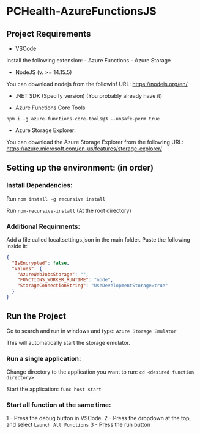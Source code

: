 # PCHealth-AzureFunctionsJS

## Project Requirements

* VSCode

Install the following extension: 
    - Azure Functions
    - Azure Storage

* NodeJS (v. >= 14.15.5)

You can download nodejs from the followinf URL: https://nodejs.org/en/

* .NET SDK (Specify version) (You probably already have it)

* Azure Functions Core Tools

`npm i -g azure-functions-core-tools@3 --unsafe-perm true`

* Azure Storage Explorer:

You can download the Azure Storage Explorer from the following URL: https://azure.microsoft.com/en-us/features/storage-explorer/

## Setting up the environment: (in order)

### Install Dependencies:

Run `npm install -g recursive install`

Run `npm-recursive-install` (At the root directory)

### Additional Requirments:

Add a file called local.settings.json in the main folder. Paste the following inside it:

```JSON
{
  "IsEncrypted": false,
  "Values": {
    "AzureWebJobsStorage": "",
    "FUNCTIONS_WORKER_RUNTIME": "node",
    "StorageConnectionString": "UseDevelopmentStorage=true"
  }
}
```

## Run the Project

Go to search and run in windows and type: `Azure Storage Emulator`

This will automatically start the storage emulator.

### Run a single application:

Change directory to the application you want to run: `cd <desired function directory>`

Start the application: `func host start`

### Start all function at the same time:

1 - Press the debug button in VSCode.
2 - Press the dropdown at the top, and select `Launch All Functions`
3 - Press the run button